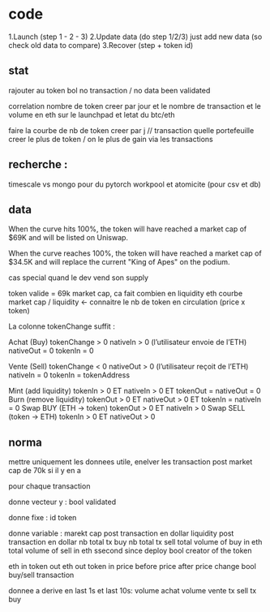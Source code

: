 # code
1.Launch (step 1 - 2 - 3)
2.Update data (do step 1/2/3) just add new data (so check old data to compare)
3.Recover (step + token id)


## stat
rajouter au token bol no transaction / no data
been validated


correlation nombre de token creer par jour et le nombre de transaction et le volume en eth sur le launchpad et letat du btc/eth

faire la courbe de nb de token creer par j
// transaction
quelle portefeuille creer le plus de token / on le plus de gain via les transactions



## recherche :
timescale vs mongo pour du pytorch
workpool et atomicite (pour csv et db)


## data

When the curve hits 100%, the token will have reached a market cap of $69K and will be listed on Uniswap.

When the curve reaches 100%, the token will have reached a market cap of $34.5K and will replace the current "King of Apes" on the podium.

cas special quand le dev vend son supply

token valide = 69k market cap, ca fait combien en liquidity eth
courbe market cap / liquidity <- connaitre le nb de token en circulation (price x token)




La colonne tokenChange suffit :

Achat (Buy)
tokenChange > 0
nativeIn > 0 (l’utilisateur envoie de l’ETH)
nativeOut = 0
tokenIn = 0

Vente (Sell)
tokenChange < 0
nativeOut > 0 (l’utilisateur reçoit de l’ETH)
nativeIn = 0
tokenIn = tokenAddress

Mint (add liquidity)	tokenIn > 0 ET nativeIn > 0  ET tokenOut = nativeOut = 0
Burn (remove liquidity)	tokenOut > 0 ET nativeOut > 0 ET tokenIn = nativeIn = 0
Swap BUY (ETH → token)	tokenOut > 0 ET nativeIn > 0
Swap SELL (token → ETH)	tokenIn > 0 ET nativeOut > 0


## norma

mettre uniquement les donnees utile,
enelver les transaction post market cap de 70k si il y en a 

pour chaque transaction

donne vecteur y :
bool validated

donne fixe :
id token


donne variable :
marekt cap post transaction en dollar
liquidity post transaction en dollar
nb total tx buy
nb total tx sell
total volume of buy in eth
total volume of sell in eth
ssecond since deploy
bool creator of the token

eth in
token out
eth out
token in
price before
price after
price change
bool buy/sell transaction


donnee a derive en last 1s et last 10s:
volume achat
volume vente
tx sell
tx buy
